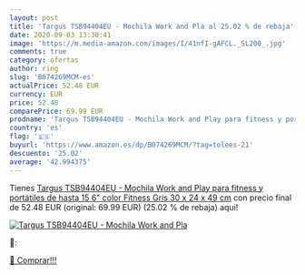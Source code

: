 ```yaml
---
layout: post
title: 'Targus TSB94404EU - Mochila Work and Pla al 25.02 % de rebaja'
date: 2020-09-03 13:30:41
image: 'https://m.media-amazon.com/images/I/41nfI-gAFCL._SL200_.jpg'
comments: true
category: ofertas
author: ring
slug: 'B074269MCM-es'
actualPrice: 52.48 EUR
currency: EUR
price: 52.48
comparePrice: 69.99 EUR
prodname: 'Targus TSB94404EU - Mochila Work and Play para fitness y portátiles de hasta 15 6"  color Fitness Gris  30 x 24 x 49 cm'
country: 'es'
flag: '🇪🇸'
buyurl: 'https://www.amazon.es/dp/B074269MCM/?tag=tolees-21'
descuento: '25.02'
average: '42.994375'
---
```


Tienes [Targus TSB94404EU - Mochila Work and Play para fitness y portátiles de hasta 15 6"  color Fitness Gris  30 x 24 x 49 cm](https://www.amazon.es/dp/B074269MCM/?tag=tolees-21) con precio final de  52.48 EUR (original: 69.99 EUR) (25.02 %  de rebaja) aqui!

[![Targus TSB94404EU - Mochila Work and Pla](https://m.media-amazon.com/images/I/41nfI-gAFCL._SL200_.jpg)](https://www.amazon.es/dp/B074269MCM/?tag=tolees-21)

🔎:


[🛒 Comprar!!!](https://www.amazon.es/dp/B074269MCM/?tag=tolees-21)
